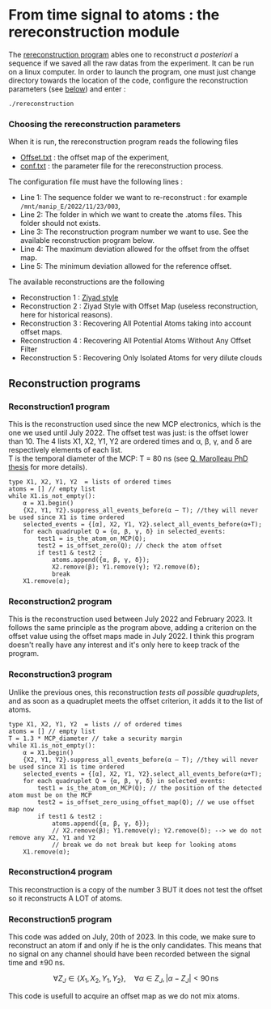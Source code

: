 # From time signal to atoms : the rereconstruction module

The  [rereconstruction program](../heliumtools/rereconstruction/rereconstruction.cpp) ables one to reconstruct *a posteriori* a sequence if we saved all the raw datas from the experiment. It can be run on a linux computer. In order to launch the program, one must just change directory towards the location of the code, configure the reconstruction parameters (see [below](#choosing-the-rereconstruction-parameters)) and enter :
```
./rereconstruction
```


### Choosing the rereconstruction parameters
When it is run, the rereconstruction program reads the following files 
* [Offset.txt](../heliumtools/rereconstruction/Offset.txt) : the offset map of the experiment,
* [conf.txt](../heliumtools/rereconstruction/conf.txt) : the parameter file for the rereconstruction process.

The configuration file must have the following lines :
* Line 1: The sequence folder we want to re-reconstruct : for example `/mnt/manip_E/2022/11/23/003`,
* Line 2: The folder in which we want to create the .atoms files. This folder should not exists.
* Line 3: The reconstruction program number we want to use. See the available reconstruction program below.
* Line 4: The maximum deviation allowed for the offset from the offset map.
* Line 5: The minimum deviation allowed for the reference offset.


The available reconstructions are the following
* Reconstruction 1 : [Ziyad style](#reconstruction1-program)
* Reconstruction 2 : Ziyad Style with Offset Map (useless reconstruction, here for historical reasons).
* Reconstruction 3 : Recovering All Potential Atoms taking into account offset maps.
* Reconstruction 4 : Recovering All Potential Atoms Without Any Offset Filter
* Reconstruction 5 : Recovering Only Isolated Atoms for very dilute clouds


## Reconstruction programs 
### Reconstruction1 program
This is the reconstruction used since the new MCP electronics, which is the one we used until July 2022. The offset test was just: is the offset lower than 10. The 4 lists X1, X2, Y1, Y2 are ordered times and α, β, γ, and δ are respectively elements of each list. \
T is the temporal diameter of the MCP: T = 80 ns (see [Q. Marolleau PhD thesis](https://theses.fr/2022UPASP166) for more details).
```cython
type X1, X2, Y1, Y2  = lists of ordered times
atoms = [] // empty list
while X1.is_not_empty():
    α = X1.begin()
    {X2, Y1, Y2}.suppress_all_events_before(α – T); //they will never be used since X1 is time ordered
    selected_events = {[α], X2, Y1, Y2}.select_all_events_before(α+T);
    for each quadruplet Q = {α, β, γ, δ} in selected_events:
	    test1 = is_the_atom_on_MCP(Q);
	    test2 = is_offset_zero(Q); // check the atom offset
        if test1 & test2 :
            atoms.append({α, β, γ, δ});
            X2.remove(β); Y1.remove(γ); Y2.remove(δ);
            break
    X1.remove(α); 
```
### Reconstruction2 program
This is the reconstruction used between July 2022 and February 2023. It follows the same principle as the program above, adding a criterion on the offset value using the offset maps made in July 2022. I think this program doesn't really have any interest and it's only here to keep track of the program. 
### Reconstruction3 program 
Unlike the previous ones, this reconstruction *tests all possible quadruplets*, and as soon as a quadruplet meets the offset criterion, it adds it to the list of atoms.
```cython
type X1, X2, Y1, Y2  = lists // of ordered times 
atoms = [] // empty list
T = 1.3 * MCP_diameter // take a security margin
while X1.is_not_empty():
    α = X1.begin()
    {X2, Y1, Y2}.suppress_all_events_before(α – T); //they will never be used since X1 is time ordered
    selected_events = {[α], X2, Y1, Y2}.select_all_events_before(α+T);
    for each quadruplet Q = {α, β, γ, δ} in selected_events:
	    test1 = is_the_atom_on_MCP(Q); // the position of the detected atom must be on the MCP
	    test2 = is_offset_zero_using_offset_map(Q); // we use offset map now
        if test1 & test2 :
            atoms.append({α, β, γ, δ});
            // X2.remove(β); Y1.remove(γ); Y2.remove(δ); --> we do not remove any X2, Y1 and Y2
            // break we do not break but keep for looking atoms
    X1.remove(α); 
```
### Reconstruction4 program
This reconstruction is a copy of the number 3 BUT it does not test the offset so it reconstructs A LOT of atoms. 

### Reconstruction5 program
This code was added on July, 20th of 2023.
In this code, we make sure to reconstruct an atom if and only if he is the only candidates. This means that no signal on any channel should have been recorded between the signal time and ±90 ns.

$$
\forall Z_J \in \{X_1, X_2, Y_1, Y_2\}, \quad \forall \alpha \in Z_J, \left| \alpha - Z_J \right| < 90 \, \text{ns}
$$


This code is usefull to acquire an offset map as we do not mix atoms. 